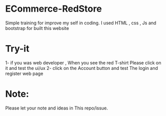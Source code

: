 # ECommerce-RedStore

Simple training for improve my self in coding.
I used HTML , css , Js and bootstrap for built this website

# Try-it

1- if you was web developer , When you see the red T-shirt Please click on it and test the ui/ux
2- click on the Account button and test The login and register web page

# Note:
Please let your note and ideas in This repo/issue.
